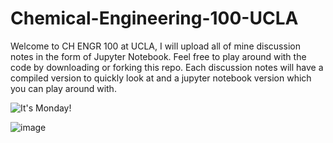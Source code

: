 # Chemical-Engineering-100-UCLA

Welcome to CH ENGR 100 at UCLA, I will upload all of mine discussion notes in the form of Jupyter Notebook. 
Feel free to play around with the code by downloading or forking this repo.
Each discussion notes will have a compiled version to quickly look at and a jupyter notebook version which you can play around with.

![It's Monday!](https://user-images.githubusercontent.com/64988580/95367485-aebb8a00-0889-11eb-96b7-5063de2250cc.png)

![image](https://user-images.githubusercontent.com/64988580/97040724-36a8c180-1523-11eb-9f8c-0b87930cc263.png)
